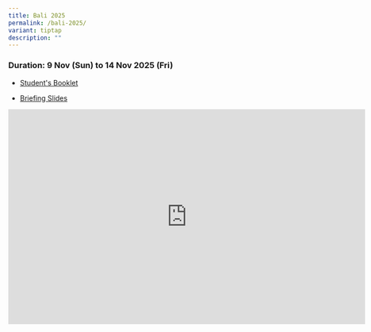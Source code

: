 ```yaml
---
title: Bali 2025
permalink: /bali-2025/
variant: tiptap
description: ""
---
```

<h3>Duration: 9 Nov (Sun) to 14 Nov 2025 (Fri)</h3>
<ul data-tight="true" class="tight">
<li>
<p><a href="/files/YISHUN_SEC_BALI_Student_Booklet_2025.pdf" rel="noopener noreferrer nofollow" target="_blank">Student's Booklet</a>
</p>
</li>
<li>
<p><a href="/files/YISHUN_SEC_TO_BALI_SLIDES.pdf" rel="noopener noreferrer nofollow" target="_blank">Briefing Slides</a>
</p>
</li>
</ul>
<p></p>
<div class="iframe-wrapper">
<iframe height="434" width="720" allowfullscreen="true" frameborder="0" src="https://docs.google.com/presentation/d/e/2PACX-1vRH1kJcYQGj1eTlZxKKw5dhfMa3uo8LDn2gW068xsLtZ99yeiwmXLSnFwzd9FkQlgicXThP9TY5aQEM/pubembed?start=true&amp;loop=true&amp;delayms=3000"></iframe>
</div>
<p></p>